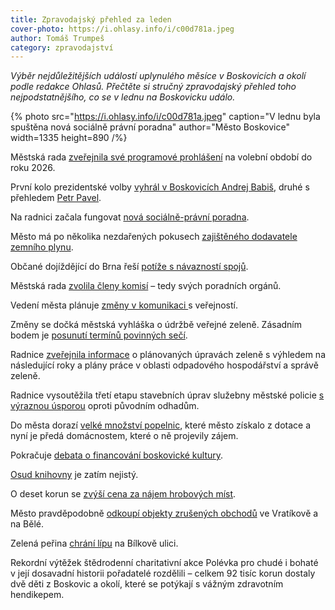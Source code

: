 ```yaml
---
title: Zpravodajský přehled za leden
cover-photo: https://i.ohlasy.info/i/c00d781a.jpeg
author: Tomáš Trumpeš
category: zpravodajství
---
```


*Výběr nejdůležitějších událostí uplynulého měsíce v Boskovicích a okolí podle redakce Ohlasů. Přečtěte si stručný zpravodajský přehled toho nejpodstatnějšího, co se v lednu na Boskovicku událo.*

{% photo src="https://i.ohlasy.info/i/c00d781a.jpeg" caption="V lednu byla spuštěna nová sociálně právní poradna" author="Město Boskovice" width=1335 height=890 /%}

Městská rada [zveřejnila své programové prohlášení](https://ohlasy.info/clanky/2023/02/programove-prohlaseni.html) na volební období do roku 2026.

První kolo prezidentské volby [vyhrál v Boskovicích Andrej Babiš](https://ohlasy.info/clanky/2023/01/prvni-kolo.html), druhé s přehledem [Petr Pavel](https://ohlasy.info/clanky/2023/01/vysledky-voleb.html).

Na radnici začala fungovat [nová sociálně-právní poradna](https://boskovice.cz/obcane-poprve-vyuzili-socialne-pravni-poradnu/d-45831).

Město má po několika nezdařených pokusech [zajištěného dodavatele zemního plynu](https://ohlasy.info/clanky/2023/01/z-radnice.html).

Občané dojíždějící do Brna řeší [potíže s návazností spojů](https://ohlasy.info/clanky/2023/01/navaznosti.html).

Městská rada [zvolila členy komisí](https://ohlasy.info/clanky/2023/01/z-radnice.html) – tedy svých poradních orgánů.

Vedení města plánuje [změny v komunikaci ](https://ohlasy.info/clanky/2023/01/rozhovor-samsula.html)s veřejností.

Změny se dočká městská vyhláška o údržbě veřejné zeleně. Zásadním bodem je [posunutí termínů povinných sečí](https://ohlasy.info/clanky/2023/01/z-radnice.html).

Radnice [zveřejnila informace](https://ohlasy.info/clanky/2023/01/z-radnice.html) o plánovaných úpravách zeleně s výhledem na následující roky a plány práce v oblasti odpadového hospodářství a správě zeleně.

Radnice vysoutěžila třetí etapu stavebních úprav služebny městské policie [s výraznou úsporou](https://ohlasy.info/clanky/2023/01/z-radnice.html) oproti původním odhadům.

Do města dorazí [velké množství popelnic](https://ohlasy.info/clanky/2023/01/z-radnice.html), které město získalo z dotace a nyní je předá domácnostem, které o ně projevily zájem.

Pokračuje [debata o financování boskovické kultury](https://ohlasy.info/clanky/2023/01/rozhovor-pernica.html).

[Osud knihovny](https://ohlasy.info/clanky/2023/01/ticha-posta-knihovna.html) je zatím nejistý.

O deset korun se [zvýší cena za nájem hrobových míst](https://ohlasy.info/clanky/2023/01/z-radnice.html).

Město pravděpodobně [odkoupí objekty zrušených obchodů](https://ohlasy.info/clanky/2023/01/z-radnice.html) ve Vratíkově a na Bělé.

Zelená peřina [chrání lípu](https://ohlasy.info/clanky/2023/01/lipa-na-obtiz.html) na Bílkově ulici.

Rekordní výtěžek štědrodenní charitativní akce Polévka pro chudé i bohaté v její dosavadní historii pořadatelé rozdělili – celkem 92 tisíc korun dostaly dvě děti z Boskovic a okolí, které se potýkají s vážným zdravotním hendikepem.